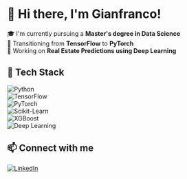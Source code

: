 # 👋 Hi there, I'm Gianfranco!

🎓 I'm currently pursuing a **Master's degree in Data Science**  
🔄 Transitioning from **TensorFlow** to **PyTorch**  
🏡 Working on **Real Estate Predictions using Deep Learning**  


## 🚀 Tech Stack  
![Python](https://img.shields.io/badge/Python-3776AB?style=for-the-badge&logo=python&logoColor=white)  
![TensorFlow](https://img.shields.io/badge/TensorFlow-FF6F00?style=for-the-badge&logo=tensorflow&logoColor=white)  
![PyTorch](https://img.shields.io/badge/PyTorch-EE4C2C?style=for-the-badge&logo=pytorch&logoColor=white)  
![Scikit-Learn](https://img.shields.io/badge/Scikit--Learn-F7931E?style=for-the-badge&logo=scikit-learn&logoColor=white)  
![XGBoost](https://img.shields.io/badge/XGBoost-0071C5?style=for-the-badge&logo=xgboost&logoColor=white)  
![Deep Learning](https://img.shields.io/badge/Deep%20Learning-21b23c?style=for-the-badge&logo=codeforces&logoColor=white)  

## 📫 Connect with me  
[![LinkedIn](https://img.shields.io/badge/-LinkedIn-blue?style=flat&logo=linkedin&logoColor=white)](https://www.linkedin.com/in/gianfranco-salocchi-9b6b4028a/)  
